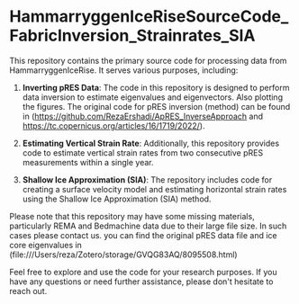 # HammarryggenIceRiseSourceCode_FabricInversion_Strainrates_SIA

This repository contains the primary source code for processing data from HammarryggenIceRise. It serves various purposes, including:

1. **Inverting pRES Data**: The code in this repository is designed to perform data inversion to estimate eigenvalues and eigenvectors. Also plotting the figures. The original code for pRES inversion (method) can be found in (https://github.com/RezaErshadi/ApRES_InverseApproach and https://tc.copernicus.org/articles/16/1719/2022/).

2. **Estimating Vertical Strain Rate**: Additionally, this repository provides code to estimate vertical strain rates from two consecutive pRES measurements within a single year.

3. **Shallow Ice Approximation (SIA)**: The repository includes code for creating a surface velocity model and estimating horizontal strain rates using the Shallow Ice Approximation (SIA) method.

Please note that this repository may have some missing materials, particularly REMA and Bedmachine data due to their large file size. In such cases please contact us. you can find the original pRES data file and ice core eigenvalues in (file:///Users/reza/Zotero/storage/GVQG83AQ/8095508.html)

Feel free to explore and use the code for your research purposes. If you have any questions or need further assistance, please don't hesitate to reach out.
